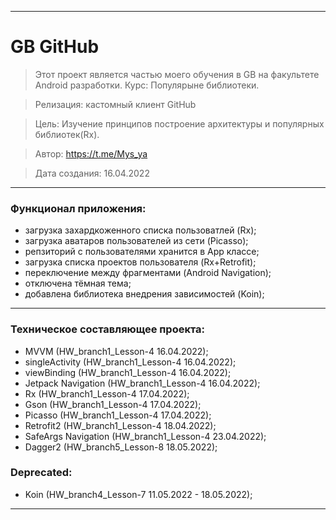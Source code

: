 ____

# GB GitHub

> Этот проект является частью моего обучения в GB на факультете Android разработки.
> Курс: Популярыне библиотеки.

> Релизация: кастомный клиент GitHub

> Цель: Изучение принципов построение архитектуры и популярных библиотек(Rx).

> Автор: https://t.me/Mys_ya

> Дата создания: 16.04.2022
____

### Функционал приложения:

- загрузка захардкоженного списка пользоватлей (Rx);
- загрузка аватаров пользователей из сети (Picasso);
- репзиторий с пользователями хранится в App классе;
- загрузка списка проектов пользователя (Rx+Retrofit);
- переключение между фрагментами (Android Navigation);
- отключена тёмная тема;
- добавлена библиотека внедрения зависимостей (Koin);

____

### Техническое составляющее проекта:

- MVVM (HW_branch1_Lesson-4 16.04.2022);
- singleActivity (HW_branch1_Lesson-4 16.04.2022);
- viewBinding (HW_branch1_Lesson-4 16.04.2022);
- Jetpack Navigation (HW_branch1_Lesson-4 16.04.2022);
- Rx (HW_branch1_Lesson-4 17.04.2022);
- Gson (HW_branch1_Lesson-4 17.04.2022);
- Picasso (HW_branch1_Lesson-4 17.04.2022);
- Retrofit2 (HW_branch1_Lesson-4 18.04.2022);
- SafeArgs Navigation (HW_branch1_Lesson-4 23.04.2022);
- Dagger2 (HW_branch5_Lesson-8 18.05.2022);

### Deprecated:
- Koin (HW_branch4_Lesson-7 11.05.2022 - 18.05.2022);

____
